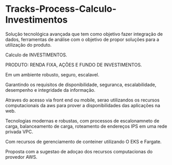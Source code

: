 # Tracks-Process-Calculo-Investimentos

Solução tecnológica avançada que tem como objetivo fazer integração de dados, ferramentas de análise com o objetivo de propor soluções para a utilização do produto.

Calculo de INVESTIMENTOS.

PRODUTO: RENDA FIXA, AÇÕES E FUNDO DE INVESTIMENTOS.

Em um ambiente robusto, seguro, escalavel.

Garantindo os requisitos de disponibilidade, seguranca, escalabilidade, desempenho e integridade da informação.

Atraves do acesso via front end ou mobile, serao utilizandos os recursos computacionais da aws para prover a disponibilidades das aplicações na web.

Tecnologias modernas e robustas, com processos de escalonamneto de carga, balanceamento de carga, roteamento de endereços IPS em uma rede privada VPC.

Com recursos de gerenciamento de conteiner utilizando O EKS e Fargate.

Proposta com a sugestao de adoçao dos recursos computacionas do provedor AWS.
